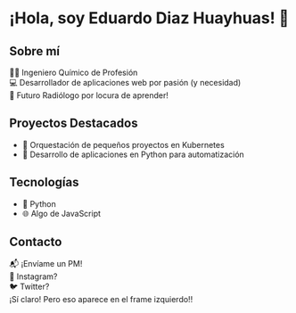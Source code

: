 # ¡Hola, soy Eduardo Diaz Huayhuas! 👋

## Sobre mí
👨‍🔬 Ingeniero Químico de Profesión  
💻 Desarrollador de aplicaciones web por pasión (y necesidad)  
🩻 Futuro Radiólogo por locura de aprender!

## Proyectos Destacados
- 🚀 Orquestación de pequeños proyectos en Kubernetes
- 🐍 Desarrollo de aplicaciones en Python para automatización

## Tecnologías
- 🐍 Python
- 🌐 Algo de JavaScript

## Contacto
📬 ¡Envíame un PM!  
📸 Instagram?  
🐦 Twitter?  
¡Sí claro! Pero eso aparece en el frame izquierdo!!
